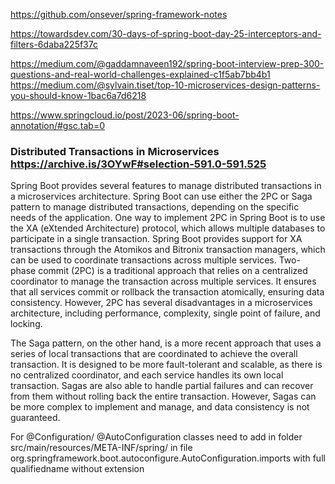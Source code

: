 https://github.com/onsever/spring-framework-notes

https://towardsdev.com/30-days-of-spring-boot-day-25-interceptors-and-filters-6daba225f37c

https://medium.com/@gaddamnaveen192/spring-boot-interview-prep-300-questions-and-real-world-challenges-explained-c1f5ab7bb4b1
https://medium.com/@sylvain.tiset/top-10-microservices-design-patterns-you-should-know-1bac6a7d6218

https://www.springcloud.io/post/2023-06/spring-boot-annotation/#gsc.tab=0


### Distributed Transactions in Microservices  https://archive.is/3OYwF#selection-591.0-591.525

Spring Boot provides several features to manage distributed transactions in a microservices architecture.
 Spring Boot can use either the 2PC or Saga pattern to manage distributed transactions, depending on the specific needs of the application.
One way to implement 2PC in Spring Boot is to use the XA (eXtended Architecture) protocol, which allows multiple databases to participate 
in a single transaction. Spring Boot provides support for XA transactions through the Atomikos and Bitronix transaction managers,
 which can be used to coordinate transactions across multiple services.
Two-phase commit (2PC) is a traditional approach that relies on a centralized coordinator to manage the transaction across multiple services.
It ensures that all services commit or rollback the transaction atomically, ensuring data consistency. However, 2PC has several disadvantages 
in a microservices architecture, including performance, complexity, single point of failure, and locking.
 
The Saga pattern, on the other hand, is a more recent approach that uses a series of local transactions that are coordinated to achieve the overall transaction.
It is designed to be more fault-tolerant and scalable, as there is no centralized coordinator, and each service handles its own local transaction. 
Sagas are also able to handle partial failures and can recover from them without rolling back the entire transaction. However, Sagas can be more complex
to implement and manage, and data consistency is not guaranteed.

For @Configuration/ @AutoConfiguration  classes  need to add in folder src/main/resources/META-INF/spring/ in  file  org.springframework.boot.autoconfigure.AutoConfiguration.imports  with full  qualifiedname without extension
